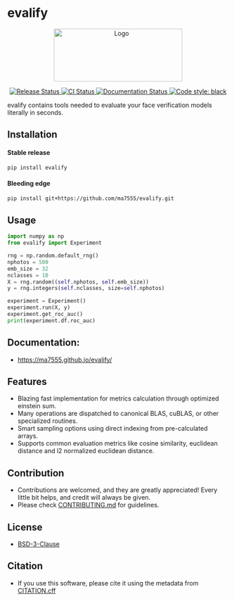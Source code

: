# evalify

<p align="center">

<img src="https://user-images.githubusercontent.com/7144929/154332210-fa1fee34-faae-4567-858a-49fa53e99a2b.svg" width="292" height="120" alt="Logo"/>

</p>

<p align="center">

<a href="https://pypi.python.org/pypi/evalify">
    <img src="https://img.shields.io/pypi/v/evalify.svg"
        alt = "Release Status">
</a>

<a href="https://github.com/ma7555/evalify/actions">
    <img src="https://github.com/ma7555/evalify/actions/workflows/dev.yml/badge.svg?branch=main" alt="CI Status">
</a>

<a href="https://evalify.readthedocs.io/en/latest/?badge=latest">
    <img src="https://readthedocs.org/projects/evalify/badge/?version=latest" alt="Documentation Status">
</a>

<a href="https://github.com/psf/black">
    <img src="https://img.shields.io/badge/code%20style-black-000000.svg" alt="Code style: black">
</a>

</p>


evalify contains tools needed to evaluate your face verification models literally in seconds.

## Installation
#### Stable release
```bash
pip install evalify
```
#### Bleeding edge
```bash
pip install git+https://github.com/ma7555/evalify.git
```

## Usage

```python
import numpy as np
from evalify import Experiment

rng = np.random.default_rng()
nphotos = 500
emb_size = 32
nclasses = 10
X = rng.random((self.nphotos, self.emb_size))
y = rng.integers(self.nclasses, size=self.nphotos)

experiment = Experiment()
experiment.run(X, y)
experiment.get_roc_auc()
print(experiment.df.roc_auc)
```

## Documentation: 
* <https://ma7555.github.io/evalify/>


## Features

* Blazing fast implementation for metrics calculation through optimized einstein sum.
* Many operations are dispatched to canonical BLAS, cuBLAS, or other specialized routines.
* Smart sampling options using direct indexing from pre-calculated arrays.
* Supports common evaluation metrics like cosine similarity, euclidean distance and l2 normalized euclidean distance.

## Contribution
* Contributions are welcomed, and they are greatly appreciated! Every little bit helps, and credit will always be given.
* Please check [CONTRIBUTING.md](https://github.com/ma7555/evalify/blob/main/CONTRIBUTING.md) for guidelines.

## License
* [BSD-3-Clause](https://github.com/ma7555/evalify/blob/main/LICENSE)

## Citation
* If you use this software, please cite it using the metadata from [CITATION.cff](https://github.com/ma7555/evalify/blob/main/CITATION.cff)

